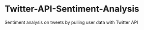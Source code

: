 # Twitter-API-Sentiment-Analysis
Sentiment analysis on tweets by pulling user data with Twitter API
